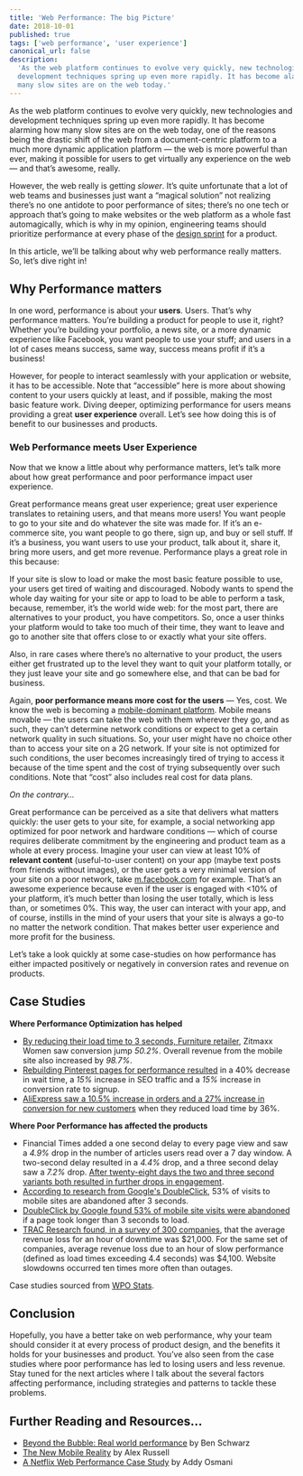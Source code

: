 ```yaml
---
title: 'Web Performance: The big Picture'
date: 2018-10-01
published: true
tags: ['web performance', 'user experience']
canonical_url: false
description:
  'As the web platform continues to evolve very quickly, new technologies and
  development techniques spring up even more rapidly. It has become alarming how
  many slow sites are on the web today.'
---
```


As the web platform continues to evolve very quickly, new technologies and
development techniques spring up even more rapidly. It has become alarming how
many slow sites are on the web today, one of the reasons being the drastic shift
of the web from a document-centric platform to a much more dynamic application
platform — the web is more powerful than ever, making it possible for users to
get virtually any experience on the web — and that’s awesome, really.

However, the web really is getting _slower_. It’s quite unfortunate that a lot
of web teams and businesses just want a “magical solution” not realizing there’s
no one antidote to poor performance of sites; there’s no one tech or approach
that’s going to make websites or the web platform as a whole fast automagically,
which is why in my opinion, engineering teams should prioritize performance at
every phase of the [design sprint](https://en.wikipedia.org/wiki/Design_sprint)
for a product.

In this article, we’ll be talking about why web performance really matters. So,
let’s dive right in!

## Why Performance matters

In one word, performance is about your **users**. Users. That’s why performance
matters. You’re building a product for people to use it, right? Whether you’re
building your portfolio, a news site, or a more dynamic experience like
Facebook, you want people to use your stuff; and users in a lot of cases means
success, same way, success means profit if it’s a business!

However, for people to interact seamlessly with your application or website, it
has to be accessible. Note that “accessible” here is more about showing content
to your users quickly at least, and if possible, making the most basic feature
work. Diving deeper, optimizing performance for users means providing a great
**user experience** overall. Let’s see how doing this is of benefit to our
businesses and products.

### Web Performance meets User Experience

Now that we know a little about why performance matters, let’s talk more about
how great performance and poor performance impact user experience.

Great performance means great user experience; great user experience translates
to retaining users, and that means more users! You want people to go to your
site and do whatever the site was made for. If it’s an e-commerce site, you want
people to go there, sign up, and buy or sell stuff. If it’s a business, you want
users to use your product, talk about it, share it, bring more users, and get
more revenue. Performance plays a great role in this because:

If your site is slow to load or make the most basic feature possible to use,
your users get tired of waiting and discouraged. Nobody wants to spend the whole
day waiting for your site or app to load to be able to perform a task, because,
remember, it’s the world wide web: for the most part, there are alternatives to
your product, you have competitors. So, once a user thinks your platform would
to take too much of their time, they want to leave and go to another site that
offers close to or exactly what your site offers.

Also, in rare cases where there’s no alternative to your product, the users
either get frustrated up to the level they want to quit your platform totally,
or they just leave your site and go somewhere else, and that can be bad for
business.

Again, **poor performance means more cost for the users** — Yes, cost. We know
the web is becoming a
[mobile-dominant platform](http://gs.statcounter.com/platform-market-share/desktop-mobile-tablet).
Mobile means movable — the users can take the web with them wherever they go,
and as such, they can’t determine network conditions or expect to get a certain
network quality in such situations. So, your user might have no choice other
than to access your site on a 2G network. If your site is not optimized for such
conditions, the user becomes increasingly tired of trying to access it because
of the time spent and the cost of trying subsequently over such conditions. Note
that “cost” also includes real cost for data plans.

_On the contrary…_

Great performance can be perceived as a site that delivers what matters quickly:
the user gets to your site, for example, a social networking app optimized for
poor network and hardware conditions — which of course requires deliberate
commitment by the engineering and product team as a whole at every process.
Imagine your user can view at least 10% of **relevant content** (useful-to-user
content) on your app (maybe text posts from friends without images), or the user
gets a very minimal version of your site on a poor network, take
[m.facebook.com](http://m.facebook.com) for example. That’s an awesome
experience because even if the user is engaged with <10% of your platform, it’s
much better than losing the user totally, which is less than, or sometimes 0%.
This way, the user can interact with your app, and of course, instills in the
mind of your users that your site is always a go-to no matter the network
condition. That makes better user experience and more profit for the business.

Let’s take a look quickly at some case-studies on how performance has either
impacted positively or negatively in conversion rates and revenue on products.

## Case Studies

**Where Performance Optimization has helped**

- [By reducing their load time to 3 seconds, Furniture retailer](https://www.thinkwithgoogle.com/intl/en-154/insights-inspiration/case-studies/zitmaxx-wonen-building-faster-mobile-site-pagespeed-insights-test-my-site/),
  Zitmaxx Women saw conversion jump _50.2%_. Overall revenue from the mobile
  site also increased by _98.7%_.
- [Rebuilding Pinterest pages for performance resulted](https://medium.com/@Pinterest_Engineering/driving-user-growth-with-performance-improvements-cfc50dafadd7#.wwimdmkpp)
  in a 40% decrease in wait time, a _15%_ increase in SEO traffic and a _15%_
  increase in conversion rate to signup.
- [AliExpress saw a 10.5% increase in orders and a 27% increase in conversion for new customers](https://edge.akamai.com/ec/us/highlights/keynote-speakers.jsp#edge2016futureofcommercemodal)
  when they reduced load time by 36%.

**Where Poor Performance has affected the products**

- Financial Times added a one second delay to every page view and saw a _4.9%_
  drop in the number of articles users read over a 7 day window. A two-second
  delay resulted in a _4.4%_ drop, and a three second delay saw a _7.2%_ drop.
  [After twenty-eight days the two and three second variants both resulted in further drops in engagement](http://engineroom.ft.com/2016/04/04/a-faster-ft-com/).
- [According to research from Google's DoubleClick](https://www.doubleclickbygoogle.com/articles/mobile-speed-matters/),
  53% of visits to mobile sites are abandoned after 3 seconds.
- [DoubleClick by Google found 53% of mobile site visits were abandoned](https://www.doubleclickbygoogle.com/articles/mobile-speed-matters/)
  if a page took longer than 3 seconds to load.
- [TRAC Research found, in a survey of 300 companies](http://www.slideshare.net/KenGodskind/alertsitetrac),
  that the average revenue loss for an hour of downtime was
  $21,000. For the same set of companies, average revenue loss due to an hour of slow performance (defined as load times exceeding 4.4 seconds) was $4,100.
  Website slowdowns occurred ten times more often than outages.

Case studies sourced from [WPO Stats](https://wpostats.com).

## Conclusion

Hopefully, you have a better take on web performance, why your team should
consider it at every process of product design, and the benefits it holds for
your businesses and product. You’ve also seen from the case studies where poor
performance has led to losing users and less revenue. Stay tuned for the next
articles where I talk about the several factors affecting performance, including
strategies and patterns to tackle these problems.

## Further Reading and Resources…

- [Beyond the Bubble: Real world performance](https://building.calibreapp.com/beyond-the-bubble-real-world-performance-9c991dcd5342)
  by Ben Schwarz
- [The New Mobile Reality](https://www.youtube.com/watch?v=VpixmppRbZU) by Alex
  Russell
- [A Netflix Web Performance Case Study](https://medium.com/dev-channel/a-netflix-web-performance-case-study-c0bcde26a9d9)
  by Addy Osmani
